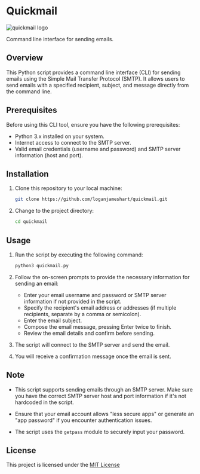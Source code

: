 # Quickmail

![quickmail logo](https://raw.githubusercontent.com/loganjameshart/quickmail/main/quickmail_logo.svg)

Command line interface for sending emails.

## Overview

This Python script provides a command line interface (CLI) for sending emails using the Simple Mail Transfer Protocol (SMTP). It allows users to send emails with a specified recipient, subject, and message directly from the command line.

## Prerequisites

Before using this CLI tool, ensure you have the following prerequisites:

- Python 3.x installed on your system.
- Internet access to connect to the SMTP server.
- Valid email credentials (username and password) and SMTP server information (host and port).

## Installation

1. Clone this repository to your local machine:

   ```bash
   git clone https://github.com/loganjameshart/quickmail.git
   ```

2. Change to the project directory:

   ```bash
   cd quickmail
   ```

## Usage

1. Run the script by executing the following command:

   ```bash
   python3 quickmail.py
   ```

2. Follow the on-screen prompts to provide the necessary information for sending an email:

   - Enter your email username and password or SMTP server information if not provided in the script.
   - Specify the recipient's email address or addresses (if multiple recipients, separate by a comma or semicolon).
   - Enter the email subject.
   - Compose the email message, pressing Enter twice to finish.
   - Review the email details and confirm before sending.

3. The script will connect to the SMTP server and send the email.

4. You will receive a confirmation message once the email is sent.

## Note

- This script supports sending emails through an SMTP server. Make sure you have the correct SMTP server host and port information if it's not hardcoded in the script.

- Ensure that your email account allows "less secure apps" or generate an "app password" if you encounter authentication issues.

- The script uses the `getpass` module to securely input your password.

## License

This project is licensed under the [MIT License](https://opensource.org/license/mit/)
